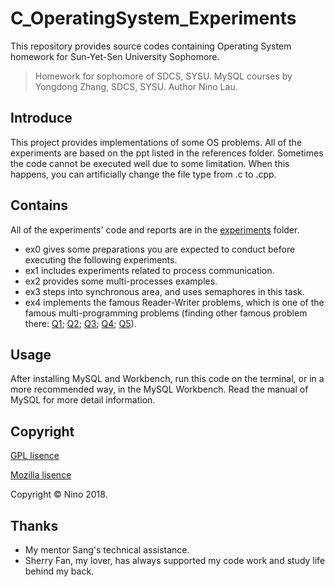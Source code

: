 # C_OperatingSystem_Experiments

This repository provides source codes containing Operating System homework for Sun-Yet-Sen University Sophomore.

> Homework for sophomore of SDCS, SYSU. 
> MySQL courses by Yongdong Zhang, SDCS, SYSU. 
> Author Nino Lau.

## Introduce

This project provides implementations of some OS problems. All of the experiments are based on the ppt listed in the references folder. Sometimes the code cannot be executed well due to some limitation. When this happens, you can artificially change the file type from .c to .cpp. 

## Contains

All of the experiments' code and reports are in the [experiments](https://github.com/LovelyBuggies/C_OperatingSystem_Experiments/tree/master/experiments) folder.

* ex0 gives some preparations you are expected to conduct before executing the following experiments.
* ex1 includes experiments related to process communication.
* ex2 provides some multi-processes examples.
* ex3 steps into synchronous area, and uses semaphores in this task.
* ex4 implements the famous Reader-Writer problems, which is one of the famous multi-programming problems (finding other famous problem there: [Q1](https://blog.csdn.net/qq_24451605/article/details/49563045); [Q2](https://blog.csdn.net/qq_24451605/article/details/49652573); [Q3](https://blog.csdn.net/qq_24451605/article/details/49658607); [Q4](https://blog.csdn.net/qq_24451605/article/details/49661305); [Q5](https://blog.csdn.net/qq_24451605/article/details/49668201)).

## Usage 

After installing MySQL and Workbench, run this code on the terminal, or in a more recommended way, in the MySQL Workbench. Read the manual of MySQL for more detail information.

## Copyright

[GPL lisence](http://www.gnu.org/licenses/gpl.html)

[Mozilla lisence](https://www.mozilla.org/en-US/MPL/)

Copyright © Nino 2018.

## Thanks

* My mentor Sang's technical assistance.
* Sherry Fan, my lover, has always supported my code work and study life behind my back.





